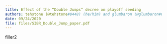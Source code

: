 ```yaml
---
title: Effect of the “Double Jumps” decree on playoff seeding
authors: tehstone (@tehstone#8448) (he/him) and glumbaron (@glumbaron#6398) (he/him)
date: 09/24/2020
file: files/SIBR_Double_Jump_paper.pdf
---
```

filler2
